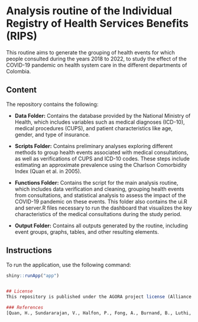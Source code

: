 # Analysis routine of the Individual Registry of Health Services Benefits (RIPS)

This routine aims to generate the grouping of health events for which people consulted during the years 2018 to 2022, to study the effect of the COVID-19 pandemic on health system care in the different departments of Colombia.

## Content
The repository contains the following:

- **Data Folder:** Contains the database provided by the National Ministry of Health, which includes variables such as medical diagnoses (ICD-10), medical procedures (CUPS), and patient characteristics like age, gender, and type of insurance.

- **Scripts Folder:** Contains preliminary analyses exploring different methods to group health events associated with medical consultations, as well as verifications of CUPS and ICD-10 codes. These steps include estimating an approximate prevalence using the Charlson Comorbidity Index (Quan et al. in 2005).

- **Functions Folder:** Contains the script for the main analysis routine, which includes data verification and cleaning, grouping health events from consultations, and statistical analysis to assess the impact of the COVID-19 pandemic on these events. This folder also contains the ui.R and server.R files necessary to run the dashboard that visualizes the key characteristics of the medical consultations during the study period.

- **Output Folder:** Contains all outputs generated by the routine, including event groups, graphs, tables, and other resulting elements.

## Instructions

To run the application, use the following command:

```R
shiny::runApp("app")


## License
This repository is published under the AGORA project license (Alliance for the generation of evidence on Covid-19, its response and lessons learned for the post-pandemic and future epidemics)

### References
[Quan, H., Sundararajan, V., Halfon, P., Fong, A., Burnand, B., Luthi, J. C., Saunders, L. D., Beck, C. A., Feasby, T. E., & Ghali, W. A. (2005). Coding algorithms for defining comorbidities in ICD-9-CM and ICD-10 administrative data. Medical Care, 43(11), 1130–1139] (Quan, H., Sundararajan, V., Halfon, P., Fong, A., Burnand, B., Luthi, J. C., Saunders, L. D., Beck, C. A., Feasby, T. E., & Ghali, W. A. ​​(2005). Coding algorithms for defining comorbidities in ICD-9-CM and ICD-10 administrative data. Medical Care, 43(11), 1130–1139. https://doi.org/10.1097/01.MLR.0000182534.19832.83)
